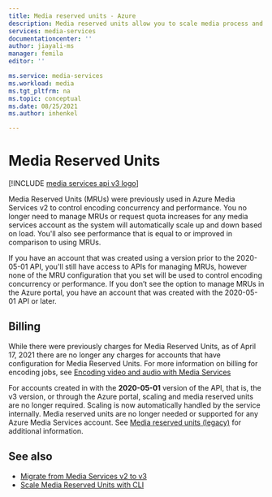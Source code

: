 ```yaml
---
title: Media reserved units - Azure 
description: Media reserved units allow you to scale media process and determine the speed of your media processing tasks.
services: media-services
documentationcenter: ''
author: jiayali-ms
manager: femila
editor: ''

ms.service: media-services
ms.workload: media
ms.tgt_pltfrm: na
ms.topic: conceptual
ms.date: 08/25/2021
ms.author: inhenkel

---
```

# Media Reserved Units

[!INCLUDE [media services api v3 logo](./includes/v3-hr.md)]

Media Reserved Units (MRUs) were previously used in Azure Media Services v2 to control encoding concurrency and performance. You no longer need to manage MRUs or request quota increases for any media services account as the system will automatically scale up and down based on load. You'll also see performance that is equal to or improved in comparison to using MRUs. 

If you have an account that was created using a version prior to the 2020-05-01 API, you'll still have access to APIs for managing MRUs, however none of the MRU configuration that you set will be used to control encoding concurrency or performance. If you don’t see the option to manage MRUs in the Azure portal, you have an account that was created with the 2020-05-01 API or later. 

## Billing

While there were previously charges for Media Reserved Units, as of April 17, 2021 there are no longer any charges for accounts that have configuration for Media Reserved Units. For more information on billing for encoding jobs, see [Encoding video and audio with Media Services](encoding-concept.md)

For accounts created in with the **2020-05-01** version of the API, that is, the v3 version, or through the Azure portal, scaling and media reserved units are no longer required. Scaling is now automatically handled by the service internally. Media reserved units are no longer needed or supported for any Azure Media Services account. See [Media reserved units (legacy)](concept-media-reserved-units.md) for additional information.

## See also

* [Migrate from Media Services v2 to v3](migrate-v-2-v-3-migration-introduction.md)
* [Scale Media Reserved Units with CLI](media-reserved-units-how-to.md)
